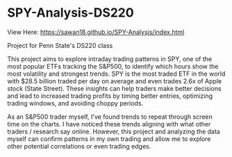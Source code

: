 # SPY-Analysis-DS220

View Here: https://sawan18.github.io/SPY-Analysis/index.html

Project for Penn State's DS220 class

This project aims to explore intraday trading patterns in SPY, one of the most popular ETFs tracking the S&P500, to identify which hours show the most volatility and strongest trends. SPY is the most traded ETF in the world with $28.5 billion traded per day on average and even trades 2.6x of Apple stock (State Street). These insights can help traders make better decisions and lead to increased trading profits by timing better entries, optimizing trading windows, and avoiding choppy periods.

As an S&P500 trader myself, I've found trends to repeat through screen time on the charts. I have noticed these trends aligning with what other traders / research say online. However, this project and analyzing the data myself can confirm patterns in my own trading and allow me to explore other potential correlations or even trading edges.
